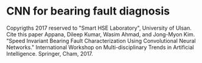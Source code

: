 # CNN for bearing fault diagnosis
Copyrigths 2017 reserved to "Smart HSE Laboratory", University of Ulsan. Cite this paper
Appana, Dileep Kumar, Wasim Ahmad, and Jong-Myon Kim. "Speed Invariant Bearing Fault Characterization Using Convolutional Neural Networks." International Workshop on Multi-disciplinary Trends in Artificial Intelligence. Springer, Cham, 2017.
